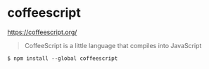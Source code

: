 # coffeescript #

https://coffeescript.org/

> CoffeeScript is a little language that compiles into JavaScript

```
$ npm install --global coffeescript
```
